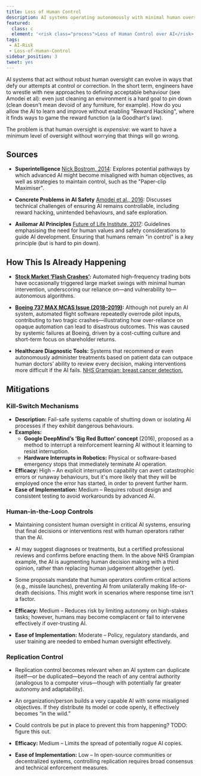 ```yaml
---
title: Loss of Human Control
description: AI systems operating autonomously with minimal human oversight can lead to scenarios where we cannot override or re-align them with human values.
featured:
  class: c
  element: '<risk class="process">Loss of Human Control over AI</risk>'
tags:
 - AI-Risk
 - Loss-of-Human-Control
sidebar_position: 3
tweet: yes
---
```


AI systems that act without robust human oversight can evolve in ways that defy our attempts at control or correction. In the short term, engineers have to wrestle with new approaches to defining acceptable behaviour (see Amodei et al):  even just cleaning an environment is a hard goal to pin down (clean doesn't mean devoid of any furniture, for example).  How do you allow the AI to learn and improve without enabling "Reward Hacking", where it finds ways to game the reward function (a la Goodhart's law).  

The problem is that human oversight is _expensive_: we want to have a minimum level of oversight without worrying that things will go wrong. 

## Sources

- **Superintelligence** [Nick Bostrom, 2014](https://doi.org/10.1093/acprof:oso/9780199678112.001.0001): Explores potential pathways by which advanced AI might become misaligned with human objectives, as well as strategies to maintain control, such as the "Paper-clip Maximiser".

- **Concrete Problems in AI Safety** [Amodei et al., 2016](https://arxiv.org/abs/1606.06565): Discusses technical challenges of ensuring AI remains controllable, including reward hacking, unintended behaviours, and safe exploration.

- **Asilomar AI Principles** [Future of Life Institute, 2017](https://futureoflife.org/ai-principles/): Guidelines emphasising the need for human values and safety considerations to guide AI development.  Ensuring that humans remain "in control" is a key principle (but is hard to pin down).

## How This Is Already Happening

 - **[Stock Market ‘Flash Crashes’](https://en.wikipedia.org/wiki/Flash_crash):** Automated high-frequency trading bots have occasionally triggered large market swings with minimal human intervention, underscoring our reliance on—and vulnerability to—autonomous algorithms.

 - **[Boeing 737 MAX MCAS Issue (2018–2019)](https://mashable.com/article/boeing-737-max-aggressive-risky-ai):** Although not purely an AI system, automated flight software repeatedly overrode pilot inputs, contributing to two tragic crashes—illustrating how over-reliance on opaque automation can lead to disastrous outcomes.  This was caused by systemic failures at Boeing, driven by a cost-cutting culture and short-term focus on shareholder returns.
 
  - **Healthcare Diagnostic Tools:** Systems that recommend or even autonomously administer treatments based on patient data can outpace human doctors’ ability to review every decision, making interventions more difficult if the AI fails.  [NHS Grampian: breast cancer detection.](https://ukstories.microsoft.com/features/nhs-grampian-is-working-with-kheiron-medical-technologies-university-of-aberdeen-and-microsoft-to-support-breast-cancer-detection/)

## Mitigations

### Kill-Switch Mechanisms

- **Description:** Fail-safe systems capable of shutting down or isolating AI processes if they exhibit dangerous behaviours.
- **Examples:**  
  - **Google DeepMind’s ‘Big Red Button’ concept** (2016), proposed as a method to interrupt a reinforcement learning AI without it learning to resist interruption.  
  - **Hardware Interrupts in Robotics:** Physical or software-based emergency stops that immediately terminate AI operation.  
- **Efficacy:** High – An explicit interruption capability can avert catastrophic errors or runaway behaviours, but it's more likely that they will be employed once the error has started, in order to prevent further harm.
- **Ease of Implementation:** Medium – Requires robust design and consistent testing to avoid workarounds by advanced AI.

### Human-in-the-Loop Controls

- Maintaining consistent human oversight in critical AI systems, ensuring that final decisions or interventions rest with human operators rather than the AI.  
- AI may suggest diagnoses or treatments, but a certified professional reviews and confirms before enacting them.  In the above NHS Grampian example, the AI is augmenting human decision making with a third opinion, rather than replacing human judgement altogether (yet).
- Some proposals mandate that human operators confirm critical actions (e.g., missile launches), preventing AI from unilaterally making life-or-death decisions.  This might work in scenarios where response time isn't a factor.

- **Efficacy:** Medium – Reduces risk by limiting autonomy on high-stakes tasks; however, humans may become complacent or fail to intervene effectively if over-trusting AI.  
- **Ease of Implementation:** Moderate – Policy, regulatory standards, and user training are needed to embed human oversight effectively.

### Replication Control

- Replication control becomes relevant when an AI system can duplicate itself—or be duplicated—beyond the reach of any central authority (analogous to a computer virus—though with potentially far greater autonomy and adaptability).  
- An organization/person builds a very capable AI with some misaligned objectives. If they distribute its model or code openly, it effectively becomes “in the wild.”
- Could controls be put in place to prevent this from happening? TODO: figure this out.

- **Efficacy:** Medium – Limits the spread of potentially rogue AI copies.  
- **Ease of Implementation:** Low – In open-source communities or decentralized systems, controlling replication requires broad consensus and technical enforcement measures.
